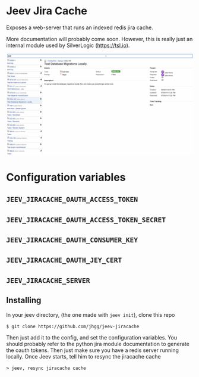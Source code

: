 # Jeev Jira Cache

Exposes a web-server that runs an indexed redis jira cache.

More documentation will probably come soon. However, this is really just an internal module used by SilverLogic 
(https://tsl.io).

![Cache's web interface in action](example.gif)

# Configuration variables

## `JEEV_JIRACACHE_OAUTH_ACCESS_TOKEN`
## `JEEV_JIRACACHE_OAUTH_ACCESS_TOKEN_SECRET`
## `JEEV_JIRACACHE_OAUTH_CONSUMER_KEY`
## `JEEV_JIRACACHE_OAUTH_JEY_CERT`
## `JEEV_JIRACACHE_SERVER`


## Installing
In your jeev directory, (the one made with `jeev init`), clone this repo

    $ git clone https://github.com/jhgg/jeev-jiracache
    
Then just add it to the config, and set the configuration variables. You should
probably refer to the python jira module documentation to generate the oauth tokens. Then just make sure
you have a redis server running locally. Once Jeev starts, tell him to resync the jiracache cache

    > jeev, resync jiracache cache
